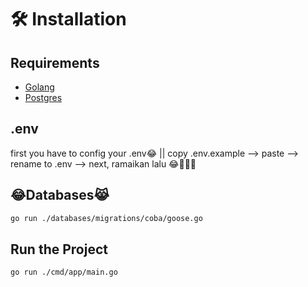 # 🛠 Installation  

## Requirements  
- [Golang](https://go.dev/doc/install)
- [Postgres](https://www.postgresql.org/)

## .env
first you have to config your .env😂 || 
copy .env.example --> paste --> rename to .env --> next, ramaikan lalu 😂🤦🏿‍♂️ 

## 😂Databases😹  
```sh
go run ./databases/migrations/coba/goose.go
```

## Run the Project  
```sh
go run ./cmd/app/main.go
```
